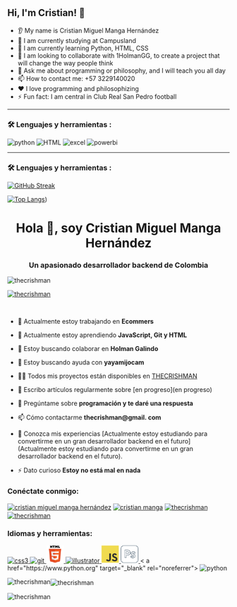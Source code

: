 ## Hi, I'm Cristian! 👋
* 👂 My name is Cristian Miguel Manga Hernández
* 🔭 I am currently studying at Campusland
* 🌱 I am currently learning Python, HTML, CSS
* 🤝 I am looking to collaborate with 1HolmanGG, to create a project that will change the way people think
* 💬 Ask me about programming or philosophy, and I will teach you all day
* 📫 How to contact me: +57 3229140020
* ❤️ I love programming and philosophizing
* ⚡ Fun fact: I am central in Club Real San Pedro football


---
### :hammer_and_wrench: Lenguajes y herramientas :
<div id="header" align="left">
    <img decoding="async" src="https://img.shields.io/badge/Python-3776AB?style=for-the-badge&logo=python&logoColor=white" alt="python"/>
  </a>
    <img decoding="async" src="https://img.shields.io/badge/MySQL-6DB33F?style=for-the-badge&logo=mysql&logoColor=white" alt="HTML"/>
  </a>
 <img decoding="async" src="https://img.shields.io/badge/Microsoft_Excel-217346?style=for-the-badge&logo=microsoft-excel&logoColor=white" alt="excel"/>
  </a>
 <img decoding="async" src="https://img.shields.io/badge/Power_BI-FFBE00?style=for-the-badge&logo=Power-BI&logoColor=white" alt="powerbi"/>
  </a>

</div>

---

### :hammer_and_wrench: Lenguajes y herramientas :

[![GitHub Streak](http://github-readme-streak-stats.herokuapp.com?user=CRISTIANMANGA&theme=dark&background=000000)](https://git.io/streak-stats)

[![Top Langs](https://github-readme-stats.vercel.app/api/top-langs/?username=CRISTIANMANGA&layout=compact&theme=vision-friendly-dark)](https://github.com/CRISTIANMANGA))
<h1 align="center">Hola 👋, soy Cristian Miguel Manga Hernández</h1>
<h3 align="center">Un apasionado desarrollador backend de Colombia</h3>

<p align="left"> <img src="https://komarev.com/ghpvc/?username=thecrishman&label=Profile%20views&color=0e75b6&style=flat" alt="thecrishman" /> </p>

<p align="left"> <a href=" https://github.com/ryo-ma/github-profile-tropico"><img src="https://github-profile-tropico.vercel.app/?username=thecrishman" alt="thecrishman" /> </a> </p>

<p align="left"> <a href="https://twitter.com/" target="blank"><img src="https://img.shields.io /twitter/follow/?logo=twitter&style=for-the-badge" alt="" /></a> </p>

- 🔭 Actualmente estoy trabajando en **Ecommers**

- 🌱 Actualmente estoy aprendiendo **JavaScript, Git y HTML**

- 👯 Estoy buscando colaborar en **Holman Galindo**

- 🤝 Estoy buscando ayuda con **yayamijocam**

- 👨‍💻 Todos mis proyectos están disponibles en [THECRISHMAN](THECRISHMAN)

- 📝 Escribo artículos regularmente sobre [en progreso](en progreso)

- 💬 Pregúntame sobre **programación y te daré una respuesta**

- 📫 Cómo contactarme **thecrishman@gmail. com**

- 📄 Conozca mis experiencias [Actualmente estoy estudiando para convertirme en un gran desarrollador backend en el futuro] (Actualmente estoy estudiando para convertirme en un gran desarrollador backend en el futuro).

- ⚡ Dato curioso **Estoy no está mal en nada**

<h3 align="left">Conéctate conmigo:</h3>
<p align="left">
<a href="https://linkedin.com/in/cristian miguel manga hernández" target="blank"><img align="center" src="https://raw.githubusercontent.com/rahuldkjain/github-profile-readme-generator/master/src/images/icons/Social/linked-in- alt.svg" alt="cristian miguel manga hernández" height="30" width="40" /></a>
<a href="https://fb.com/cristian manga" target="blank"> <img align="center" src="https://raw.githubusercontent.com/rahuldkjain/github-profile-readme-generator/master/src/images/icons/Social/facebook.svg" alt="cristian manga" altura="30" ancho="40" /></a>
<a href="https://instagram.com/thecrishman" target="blank"><img align="center" src="https:/ /raw.githubusercontent.com/rahuldkjain/github-profile-readme-generator/master/src/images/icons/Social/instagram.svg" alt="thecrishman" height="30" width="40" /></ a>
<a href="https://www.youtube.com/c/thecrishman" target="blank"><img align="center" src="https://raw.githubusercontent.com/rahuldkjain/github-profile-readme-generator/master/src/images/icons/ Social/youtube.svg" alt="thecrishman" height="30" width="40" /></a>
</p>

<h3 align="left">Idiomas y herramientas:</h3>
<p align="left"> <a href="https://www.w3schools.com/css/" target="_blank" rel="noreferrer"> <img src="https://raw.githubusercontent. com/devicons/devicon/master/icons/css3/css3-original-wordmark.svg" alt="css3" width="40" height="40"/> </a> <a href="https:// git-scm.com/" target="_blank" rel="noreferrer"> <img src="https://www.vectorlogo.zone/logos/git-scm/git-scm-icon.svg" alt=" git" width="40" height="40"/> </a> <a href="https://www.w3.org/html/" target="_blank" rel="noreferrer"> <img src ="https://raw.githubusercontent.com/devicons/devicon/master/icons/html5/html5-original-wordmark.svg" alt="html5" width="40" height="40"/> </a > <a href="https://www.adobe.com/in/products/illustrator.html" target="_blank" rel="noreferrer"> <img src="https://www.vectorlogo.zone/ logos/adobe_illustrator/adobe_illustrator-icon.svg" alt="illustrator" width="40" height="40"/> </a> <a href="https://developer.mozilla.org/en-US/ docs/Web/JavaScript" target="_blank" rel="noreferrer"> <img src="https://raw.githubusercontent.com/devicons/devicon/master/icons/javascript/javascript-original.svg" alt= "javascript" width="40" height="40"/> </a> <a href="https://www.photoshop.com/en" target="_blank" rel="noreferrer"> <img src ="https://raw.githubusercontent.com/devicons/devicon/master/icons/photoshop/photoshop-line.svg" alt="photoshop" width="40" height="40"/> </a> < a href="https://www.python.org" target="_blank" rel="noreferrer"> <img src="https://raw.githubusercontent.com/devicons/devicon/master/icons/python/ python-original.svg" alt="python" width="40" height="40"/> </a> </p>

<p><img align="left" src="https://github- readme-stats.vercel.app/api/top-langs?username=thecrishman&show_icons=true&locale=en&layout=compact" alt="thecrishman" /></p>

<p> <img align="center" src=" https://github-readme-stats.vercel.app/api?username=thecrishman&show_icons=true&locale=en" alt="thecrishman" /></p>

<p><img align="center" src="https://github-readme-streak-stats.herokuapp.com/?user=thecrishman&" alt="thecrishman" /></p>



